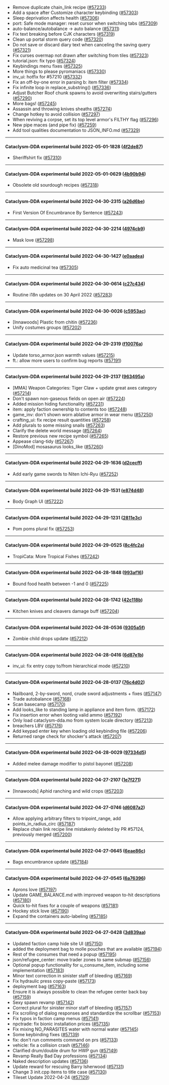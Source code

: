 * Remove duplicate chain_link recipe ([#57233](https://github.com/CleverRaven/Cataclysm-DDA/pull/57233))
* Add a space after Customize character keybinding ([#57303](https://github.com/CleverRaven/Cataclysm-DDA/pull/57303))
* Sleep deprivation affects health ([#57306](https://github.com/CleverRaven/Cataclysm-DDA/pull/57306))
* port: Safe mode manager: reset cursor when switching tabs ([#57309](https://github.com/CleverRaven/Cataclysm-DDA/pull/57309))
* auto-balance/autobalance → auto balance ([#57311](https://github.com/CleverRaven/Cataclysm-DDA/pull/57311))
* Fix text breaking before CJK characters ([#57319](https://github.com/CleverRaven/Cataclysm-DDA/pull/57319))
* Clean up portal storm query code ([#57320](https://github.com/CleverRaven/Cataclysm-DDA/pull/57320))
* Do not save or discard diary text when canceling the saving query ([#57321](https://github.com/CleverRaven/Cataclysm-DDA/pull/57321))
* Fix curses overmap not drawn after switching from tiles ([#57323](https://github.com/CleverRaven/Cataclysm-DDA/pull/57323))
* tutorial.json: fix typo ([#57324](https://github.com/CleverRaven/Cataclysm-DDA/pull/57324))
* Keybindings menu fixes ([#57325](https://github.com/CleverRaven/Cataclysm-DDA/pull/57325))
* More things to please pyromaniacs ([#57330](https://github.com/CleverRaven/Cataclysm-DDA/pull/57330))
* inv_ui: hotfix for #57210 ([#57332](https://github.com/CleverRaven/Cataclysm-DDA/pull/57332))
* Fix an off-by-one error in parsing b: item filter ([#57334](https://github.com/CleverRaven/Cataclysm-DDA/pull/57334))
* Fix infinite loop in replace_substring() ([#57336](https://github.com/CleverRaven/Cataclysm-DDA/pull/57336))
* Adjust Butcher Roof chunk spawns to avoid overwriting stairs/gutters ([#57290](https://github.com/CleverRaven/Cataclysm-DDA/pull/57290))
* More bags! ([#57245](https://github.com/CleverRaven/Cataclysm-DDA/pull/57245))
* Assassin and throwing knives sheaths ([#57274](https://github.com/CleverRaven/Cataclysm-DDA/pull/57274))
* Change hotkey to avoid collision ([#57297](https://github.com/CleverRaven/Cataclysm-DDA/pull/57297))
* When reviving a corpse, set its top level armor's FILTHY flag ([#57296](https://github.com/CleverRaven/Cataclysm-DDA/pull/57296))
* New pipe maces (and pipe fix) ([#57259](https://github.com/CleverRaven/Cataclysm-DDA/pull/57259))
* Add tool qualities documentation to JSON_INFO.md ([#57329](https://github.com/CleverRaven/Cataclysm-DDA/pull/57329))

---

#### Cataclysm-DDA experimental build 2022-05-01-1828 ([4f2de87](https://github.com/CleverRaven/Cataclysm-DDA/releases/tag/cdda-experimental-2022-05-01-1828))

* Sheriffshirt fix ([#57310](https://github.com/CleverRaven/Cataclysm-DDA/pull/57310))

---

#### Cataclysm-DDA experimental build 2022-05-01-0629 ([4b90b94](https://github.com/CleverRaven/Cataclysm-DDA/releases/tag/cdda-experimental-2022-05-01-0629))

* Obsolete old sourdough recipes ([#57318](https://github.com/CleverRaven/Cataclysm-DDA/pull/57318))

---

#### Cataclysm-DDA experimental build 2022-04-30-2315 ([a26d6be](https://github.com/CleverRaven/Cataclysm-DDA/releases/tag/cdda-experimental-2022-04-30-2315))

* First Version Of Encumbrance By Sentence ([#57243](https://github.com/CleverRaven/Cataclysm-DDA/pull/57243))

---

#### Cataclysm-DDA experimental build 2022-04-30-2214 ([4974cb9](https://github.com/CleverRaven/Cataclysm-DDA/releases/tag/cdda-experimental-2022-04-30-2214))

* Mask love ([#57298](https://github.com/CleverRaven/Cataclysm-DDA/pull/57298))

---

#### Cataclysm-DDA experimental build 2022-04-30-1427 ([e0aadea](https://github.com/CleverRaven/Cataclysm-DDA/releases/tag/cdda-experimental-2022-04-30-1427))

* Fix auto medicinal tea ([#57305](https://github.com/CleverRaven/Cataclysm-DDA/pull/57305))

---

#### Cataclysm-DDA experimental build 2022-04-30-0614 ([c27c434](https://github.com/CleverRaven/Cataclysm-DDA/releases/tag/cdda-experimental-2022-04-30-0614))

* Routine i18n updates on 30 April 2022 ([#57283](https://github.com/CleverRaven/Cataclysm-DDA/pull/57283))

---

#### Cataclysm-DDA experimental build 2022-04-30-0026 ([c5953ac](https://github.com/CleverRaven/Cataclysm-DDA/releases/tag/cdda-experimental-2022-04-30-0026))

* [Innawoods] Plastic from chitin ([#57236](https://github.com/CleverRaven/Cataclysm-DDA/pull/57236))
* Unify costumes groups ([#57202](https://github.com/CleverRaven/Cataclysm-DDA/pull/57202))

---

#### Cataclysm-DDA experimental build 2022-04-29-2319 ([f10076a](https://github.com/CleverRaven/Cataclysm-DDA/releases/tag/cdda-experimental-2022-04-29-2319))

* Update torso_armor.json warmth values ([#57215](https://github.com/CleverRaven/Cataclysm-DDA/pull/57215))
* ft.: allow more users to confirm bug reports ([#57191](https://github.com/CleverRaven/Cataclysm-DDA/pull/57191))

---

#### Cataclysm-DDA experimental build 2022-04-29-2137 ([963495a](https://github.com/CleverRaven/Cataclysm-DDA/releases/tag/cdda-experimental-2022-04-29-2137))

* [MMA] Weapon Categories: Tiger Claw + update great axes category ([#57214](https://github.com/CleverRaven/Cataclysm-DDA/pull/57214))
* Don't spawn non-gaseous fields on open air ([#57224](https://github.com/CleverRaven/Cataclysm-DDA/pull/57224))
* Added mission hiding functionality ([#57231](https://github.com/CleverRaven/Cataclysm-DDA/pull/57231))
* item: apply faction ownership to contents too ([#57248](https://github.com/CleverRaven/Cataclysm-DDA/pull/57248))
* game_inv: don't shown worn ablative armor in wear menu ([#57250](https://github.com/CleverRaven/Cataclysm-DDA/pull/57250))
* crafting_ui: fix recipe result quantities ([#57258](https://github.com/CleverRaven/Cataclysm-DDA/pull/57258))
* Add plurals to some missing snails ([#57263](https://github.com/CleverRaven/Cataclysm-DDA/pull/57263))
* Clarify the delete world message ([#57264](https://github.com/CleverRaven/Cataclysm-DDA/pull/57264))
* Restore previous new recipe symbol ([#57265](https://github.com/CleverRaven/Cataclysm-DDA/pull/57265))
* Appease clang-tidy ([#57267](https://github.com/CleverRaven/Cataclysm-DDA/pull/57267))
* [DinoMod] mosasaurus looks_like ([#57260](https://github.com/CleverRaven/Cataclysm-DDA/pull/57260))

---

#### Cataclysm-DDA experimental build 2022-04-29-1636 ([d2cecff](https://github.com/CleverRaven/Cataclysm-DDA/releases/tag/cdda-experimental-2022-04-29-1636))

* Add early game swords to Niten Ichi-Ryu ([#57252](https://github.com/CleverRaven/Cataclysm-DDA/pull/57252))

---

#### Cataclysm-DDA experimental build 2022-04-29-1531 ([e874d48](https://github.com/CleverRaven/Cataclysm-DDA/releases/tag/cdda-experimental-2022-04-29-1531))

* Body Graph UI ([#57222](https://github.com/CleverRaven/Cataclysm-DDA/pull/57222))

---

#### Cataclysm-DDA experimental build 2022-04-29-1231 ([2811e3c](https://github.com/CleverRaven/Cataclysm-DDA/releases/tag/cdda-experimental-2022-04-29-1231))

* Pom poms plural fix ([#57253](https://github.com/CleverRaven/Cataclysm-DDA/pull/57253))

---

#### Cataclysm-DDA experimental build 2022-04-29-0525 ([8c4fc2a](https://github.com/CleverRaven/Cataclysm-DDA/releases/tag/cdda-experimental-2022-04-29-0525))

* TropiCata: More Tropical Fishes ([#57242](https://github.com/CleverRaven/Cataclysm-DDA/pull/57242))

---

#### Cataclysm-DDA experimental build 2022-04-28-1848 ([993af16](https://github.com/CleverRaven/Cataclysm-DDA/releases/tag/cdda-experimental-2022-04-28-1848))

* Bound food health between -1 and 0 ([#57225](https://github.com/CleverRaven/Cataclysm-DDA/pull/57225))

---

#### Cataclysm-DDA experimental build 2022-04-28-1742 ([42c118b](https://github.com/CleverRaven/Cataclysm-DDA/releases/tag/cdda-experimental-2022-04-28-1742))

* Kitchen knives and cleavers damage buff ([#57204](https://github.com/CleverRaven/Cataclysm-DDA/pull/57204))

---

#### Cataclysm-DDA experimental build 2022-04-28-0536 ([9305a5f](https://github.com/CleverRaven/Cataclysm-DDA/releases/tag/cdda-experimental-2022-04-28-0536))

* Zombie child drops update ([#57212](https://github.com/CleverRaven/Cataclysm-DDA/pull/57212))

---

#### Cataclysm-DDA experimental build 2022-04-28-0416 ([6d87e1b](https://github.com/CleverRaven/Cataclysm-DDA/releases/tag/cdda-experimental-2022-04-28-0416))

* inv_ui: fix entry copy to/from hierarchical mode ([#57210](https://github.com/CleverRaven/Cataclysm-DDA/pull/57210))

---

#### Cataclysm-DDA experimental build 2022-04-28-0137 ([76c4d02](https://github.com/CleverRaven/Cataclysm-DDA/releases/tag/cdda-experimental-2022-04-28-0137))

* Nailboard, 2-by-sword, nord, crude sword adjustments + fixes ([#57147](https://github.com/CleverRaven/Cataclysm-DDA/pull/57147))
* Trade autobalance ([#57168](https://github.com/CleverRaven/Cataclysm-DDA/pull/57168))
* Scan basecamp ([#57170](https://github.com/CleverRaven/Cataclysm-DDA/pull/57170))
* Add looks_like to standing lamp in appliance and item form. ([#57172](https://github.com/CleverRaven/Cataclysm-DDA/pull/57172))
* Fix insertion error when looting valid ammo ([#57192](https://github.com/CleverRaven/Cataclysm-DDA/pull/57192))
* Only load cataclysm-dda.mo from system locale directory ([#57213](https://github.com/CleverRaven/Cataclysm-DDA/pull/57213))
* breachers LBV ([#57176](https://github.com/CleverRaven/Cataclysm-DDA/pull/57176))
* Add keypad enter key when loading old keybinding file ([#57206](https://github.com/CleverRaven/Cataclysm-DDA/pull/57206))
* Returned range check for shocker's attack ([#57207](https://github.com/CleverRaven/Cataclysm-DDA/pull/57207))

---

#### Cataclysm-DDA experimental build 2022-04-28-0029 ([97334d5](https://github.com/CleverRaven/Cataclysm-DDA/releases/tag/cdda-experimental-2022-04-28-0029))

* Added melee damage modifier to pistol bayonet ([#57208](https://github.com/CleverRaven/Cataclysm-DDA/pull/57208))

---

#### Cataclysm-DDA experimental build 2022-04-27-2107 ([1e7f271](https://github.com/CleverRaven/Cataclysm-DDA/releases/tag/cdda-experimental-2022-04-27-2107))

* [Innawoods] Aphid ranching and wild crops ([#57203](https://github.com/CleverRaven/Cataclysm-DDA/pull/57203))

---

#### Cataclysm-DDA experimental build 2022-04-27-0746 ([d6087a2](https://github.com/CleverRaven/Cataclysm-DDA/releases/tag/cdda-experimental-2022-04-27-0746))

* Allow applying arbitrary filters to tripoint_range, add points_in_radius_circ ([#57187](https://github.com/CleverRaven/Cataclysm-DDA/pull/57187))
* Replace chain link recipe line mistakenly deleted by PR #57124, previously merged ([#57200](https://github.com/CleverRaven/Cataclysm-DDA/pull/57200))

---

#### Cataclysm-DDA experimental build 2022-04-27-0645 ([6eae86c](https://github.com/CleverRaven/Cataclysm-DDA/releases/tag/cdda-experimental-2022-04-27-0645))

* Bags encumbrance update ([#57184](https://github.com/CleverRaven/Cataclysm-DDA/pull/57184))

---

#### Cataclysm-DDA experimental build 2022-04-27-0545 ([6a76396](https://github.com/CleverRaven/Cataclysm-DDA/releases/tag/cdda-experimental-2022-04-27-0545))

* Aprons love ([#57197](https://github.com/CleverRaven/Cataclysm-DDA/pull/57197))
* Update GAME_BALANCE.md with improved weapon to-hit descriptions ([#57180](https://github.com/CleverRaven/Cataclysm-DDA/pull/57180))
* Quick to-hit fixes for a couple of weapons ([#57181](https://github.com/CleverRaven/Cataclysm-DDA/pull/57181))
* Hockey stick love ([#57190](https://github.com/CleverRaven/Cataclysm-DDA/pull/57190))
* Expand the containers auto-labeling ([#57185](https://github.com/CleverRaven/Cataclysm-DDA/pull/57185))

---

#### Cataclysm-DDA experimental build 2022-04-27-0428 ([3d839aa](https://github.com/CleverRaven/Cataclysm-DDA/releases/tag/cdda-experimental-2022-04-27-0428))

* Updated faction camp hide site UI ([#57150](https://github.com/CleverRaven/Cataclysm-DDA/pull/57150))
* added the deployment bag to molle pouches that are available ([#57194](https://github.com/CleverRaven/Cataclysm-DDA/pull/57194))
* Rest of the consumes that need a popup ([#57195](https://github.com/CleverRaven/Cataclysm-DDA/pull/57195))
* json/refugee_center: move trader zones to same submap ([#57156](https://github.com/CleverRaven/Cataclysm-DDA/pull/57156))
* Optional popup functionality for u_consume_item, including some implementation ([#57183](https://github.com/CleverRaven/Cataclysm-DDA/pull/57183))
* Minor text correction in sinister staff of bleeding ([#57169](https://github.com/CleverRaven/Cataclysm-DDA/pull/57169))
* Fix hydraulic press copy-paste ([#57173](https://github.com/CleverRaven/Cataclysm-DDA/pull/57173))
* deployment bag ([#57163](https://github.com/CleverRaven/Cataclysm-DDA/pull/57163))
* Ensure it is always possible to clean the refugee center back bay ([#57159](https://github.com/CleverRaven/Cataclysm-DDA/pull/57159))
* Sexy spawn revamp ([#57142](https://github.com/CleverRaven/Cataclysm-DDA/pull/57142))
* Correct plural for sinister minor staff of bleeding ([#57157](https://github.com/CleverRaven/Cataclysm-DDA/pull/57157))
* Fix scrolling of dialog responses and standardize the scrollbar ([#57153](https://github.com/CleverRaven/Cataclysm-DDA/pull/57153))
* Fix typos in faction camp menus ([#57141](https://github.com/CleverRaven/Cataclysm-DDA/pull/57141))
* npctrade: fix bionic installation prices ([#57135](https://github.com/CleverRaven/Cataclysm-DDA/pull/57135))
* Fix mixing NO_PARASITES water with normal water ([#57145](https://github.com/CleverRaven/Cataclysm-DDA/pull/57145))
* Some keybinding fixes ([#57139](https://github.com/CleverRaven/Cataclysm-DDA/pull/57139))
* fix: don't run comments command on prs ([#57133](https://github.com/CleverRaven/Cataclysm-DDA/pull/57133))
* vehicle: fix a collision crash ([#57146](https://github.com/CleverRaven/Cataclysm-DDA/pull/57146))
* Clarified drum/double drum for HWP gun ([#57149](https://github.com/CleverRaven/Cataclysm-DDA/pull/57149))
* Revamp Really Bad Day professions ([#57134](https://github.com/CleverRaven/Cataclysm-DDA/pull/57134))
* Naked description updates ([#57136](https://github.com/CleverRaven/Cataclysm-DDA/pull/57136))
* Update reward for rescuing Barry Isherwood ([#57131](https://github.com/CleverRaven/Cataclysm-DDA/pull/57131))
* Change 3 init.cpp items to title case ([#57130](https://github.com/CleverRaven/Cataclysm-DDA/pull/57130))
* Tileset Update 2022-04-24 ([#57129](https://github.com/CleverRaven/Cataclysm-DDA/pull/57129))
